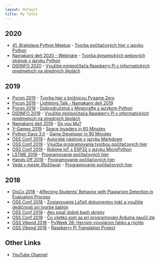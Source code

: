```yaml
---
layout: default
title: My Talks
---
```


<!--{% assign slides = site.pages | where: "layout", "slide" | sort: "date" %}-->
<!--{% for item in slides %}-->
<!--<li>{{ item.title }}</li>-->
<!--{% endfor %}-->

## 2020

* [41. Bratislava Python Meetup](https://www.meetup.com/pyconsk/events/274709044/) - [Tvorba počítačových hier v jazyku Python](2020/12-ba.python.meetup/)
* [Namakaný deň 2020 - Webináre](http://www.namakanyden.sk/webinare/2020/11/03/webove-stranky-vo-fastapi.htm) - [Tvorba dynamických webových stránok v jazyku Python](2020/11-fastapi/)
* [DIDINFO 2020](http://www.didinfo.net/) - [Využitie minipočítača Raspberry Pi v informatických predmetoch na stredných školách](2020/02-didinfo/)

## 2019

* [Pycon 2019](https://2019.pycon.sk/sk/) - [Tvorba hier s knižnicou Pygame Zero](2019/pycon/slides.html)
* [Pycon 2019](https://2019.pycon.sk/sk/) - [Lightning Talk - Namakaný deň 2019](2019/pycon/lightning.talk-namakany.den.2019.html)
* [Pycon 2019](https://2019.pycon.sk/sk/) - [Dobrodružstvá v Minecrafte s jazykom Python](2019/pycon/workshop-minecraft.html)
* [DIDINFO 2019](hhttp://www.didinfo.net/) - [Využitie minipočítača Raspberry Pi v informatických predmetoch na stredných školách](2019/didinfo/)
* [Namakaný deň 2019](hhttp://www.namakanyden.sk/2019/) - [Do you Mu?](2019/namakany.den/slides.html)
* [Y-Games 2019](https://yzone.sk/ygames-2019) - [Space Invaders in 60 Minutes](2019/y-games/slides.html)
* [Python Days 3.0](https://spsmt.sk/2019/06/10/python-days-3-0/) - [Game Developer in 90 Minutes](2019/06-python.days/slides.html)
* [OSS Conf 2019](http://ossconf.soit.sk/) - [Autorské nástroje v jazyku Markdown](2019/07-oss.conf/autorske.nastroje.v.jazyku.markdown.html)
* [OSS Conf 2019](http://ossconf.soit.sk/) - [Výučba programovania tvorbou počítačových hier](2019/07-oss.conf/vyucba.programovania.tvorbou.pocitacovych.hier.html)
* [OSS Conf 2019](http://ossconf.soit.sk/) - [Robíme IoT s ESP32 v jazyku MicroPython](2019/07-oss.conf/iot.with.esp32.html)
* [LSTME 2019](http://www.lstme.sk/) - [Programovanie počítačových hier](2019/08-lstme/slides.html)
* [Hands Off 2019](http://kpi.pages.kpi.fei.tuke.sk/hands-off/) - [Programovanie počítačových hier](2019/10-hands.off/slides.html)
* [Veda v meste (Rožňava)]() - [Programovanie počítačových hier](2019/11-veda.v.meste/slides.html)

## 2018

* [DisCo 2018](http://disconference.eu/) - [Affecting Students’ Behavior with Plagiarism Detection in Evaluation Process](2018/disco.html)
* [OSS Conf 2018](http://ossconf.soit.sk/) - [Zostavovanie LaTeX dokumentov ináč a využitie dedičnosti pri tvorbe šablón](2018/ossconf-tipy.pre.pracu.s.latexom.html)
* [OSS Conf 2018](http://ossconf.soit.sk/) - [Ako písať dobré bash skripty](2018/ossconf-piseme.dobre.bash.skripty.html)
* [OSS Conf 2018](http://ossconf.soit.sk/) - [Čo všetko som sa pri programovaní Arduina naučil zle](2018/ossconf-arduino.wrong.html)
* [OSS Víkend 2018](https://ossvikend.sk/) - [PyWeek 26: Herným vývojárom ľahko a rýchlo](2018/ossvikend-pyweek.html)
* [OSS Víkend 2018](https://ossvikend.sk/) - [Raspberry Pi Translation Project](2018/ossvikend-translators.html)

## Other Links

* [YouTube Channel](https://www.youtube.com/user/bletvaska)
